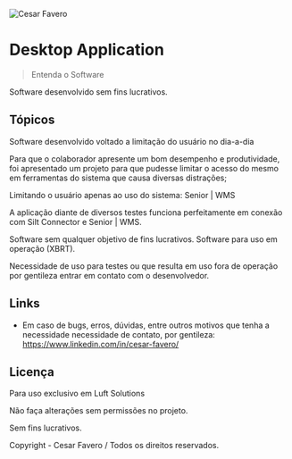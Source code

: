 ![Cesar Favero](https://media-exp1.licdn.com/dms/image/C4E03AQHVMRlYtc-m7w/profile-displayphoto-shrink_100_100/0/1602698867677?e=1611792000&v=beta&t=gCoXuAe_IXYvaV_-gBK5X-7YX0JvgOJAcsR2e7-F3D4)

# Desktop Application
> Entenda o Software

Software desenvolvido sem fins lucrativos.
##  

## Tópicos

Software desenvolvido voltado a limitação do usuário no dia-a-dia

Para que o colaborador apresente um bom desempenho e produtividade,
foi apresentado um projeto para que pudesse limitar o acesso do mesmo
em ferramentas do sistema que causa diversas distrações;

Limitando o usuário apenas ao uso do sistema: Senior | WMS

A aplicação diante de diversos testes funciona perfeitamente em conexão com
Silt Connector e Senior | WMS.

Software sem qualquer objetivo de fins lucrativos.
Software para uso em operação (XBRT).

Necessidade de uso para testes ou que resulta em uso fora de operação
por gentileza entrar em contato com o desenvolvedor.

## Links


  - Em caso de bugs, erros, dúvidas, entre outros motivos que tenha a necessidade
     necessidade de contato, por gentileza: https://www.linkedin.com/in/cesar-favero/


## Licença

Para uso exclusivo em Luft Solutions

Não faça alterações sem permissões no projeto.

Sem fins lucrativos.

Copyright - Cesar Favero / Todos os direitos reservados.
